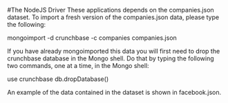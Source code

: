 #The NodeJS Driver
These applications depends on the companies.json dataset. To import a fresh version of the companies.json data, please type the following:

mongoimport -d crunchbase -c companies companies.json

If you have already mongoimported this data you will first need to drop the crunchbase database
in the Mongo shell. Do that by typing the following two commands, one at a time, in the Mongo shell:

use crunchbase
db.dropDatabase()

An example of the data contained in the dataset is shown in facebook.json.
